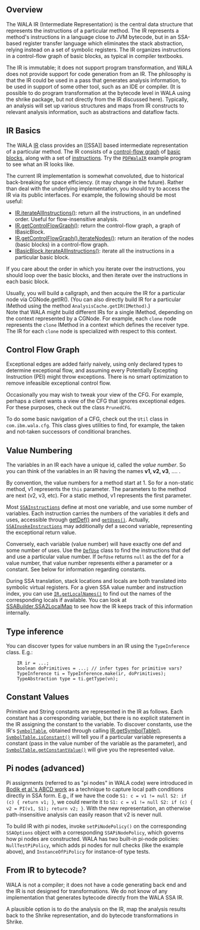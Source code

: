 Overview
--------

The WALA IR (Intermediate Representation) is the central data structure
that represents the instructions of a particular method. The IR
represents a method's instructions in a language close to JVM bytecode,
but in an SSA-based register transfer language which eliminates the
stack abstraction, relying instead on a set of symbolic registers. The
IR organizes instructions in a control-flow graph of basic blocks, as
typical in compiler textbooks.

The IR is immutable; it does not support program transformation, and
WALA does not provide support for code generation from an IR. The
philosophy is that the IR could be used in a pass that generates
analysis information, to be used in support of some other tool, such as
an IDE or compiler. (It is possible to do program transformation at the
bytecode level in WALA using the shrike package, but not directly from
the IR discussed here). Typically, an analysis will set up various
structures and maps from IR constructs to relevant analysis information,
such as abstractions and dataflow facts.

IR Basics
---------

The WALA
[IR](http://wala.sourceforge.net/javadocs/trunk/com/ibm/wala/ssa/IR.html)
class provides an [[SSA]] based
intermediate representation of a particular method. The IR consists of a
[control-flow
graph](http://wala.sourceforge.net/javadocs/trunk/com/ibm/wala/cfg/ControlFlowGraph.html)
of [basic
blocks](http://wala.sourceforge.net/javadocs/trunk/com/ibm/wala/cfg/IBasicBlock.html),
along with a set of
[instructions](http://wala.sourceforge.net/javadocs/trunk/com/ibm/wala/ssa/SSAInstruction.html).
Try the
[`PDFWalaIR`](http://wala.sourceforge.net/javadocs/trunk/com/ibm/wala/examples/drivers/PDFWalaIR.html)
example program to see what an IR looks like.

The current IR implementation is somewhat convoluted, due to historical
back-breaking for space efficiency. (it may change in the future).
Rather than deal with the underlying implementation, you should try to
access the IR via its public interfaces. For example, the following
should be most useful:

-   [IR.iterateAllInstructions()](http://wala.sourceforge.net/javadocs/trunk/com/ibm/wala/ssa/IR.html#iterateAllInstructions()): return all the instructions, in an
    undefined order. Useful for flow-insensitive analysis.
-   [IR.getControlFlowGraph()](http://wala.sourceforge.net/javadocs/trunk/com/ibm/wala/ssa/IR.html#getControlFlowGraph()): return the control-flow graph, a graph
    of IBasicBlock.
-   [IR.getControlFlowGraph().iterateNodes()](http://wala.sourceforge.net/javadocs/trunk/com/ibm/wala/util/graph/NodeManager.html#iterateNodes()): return an iteration of
    the nodes (basic blocks) in a control-flow graph.
-   [IBasicBlock.iterateAllInstructions()](http://wala.sourceforge.net/javadocs/trunk/com/ibm/wala/cfg/IBasicBlock.html#iterateAllInstructions()): iterate all the
    instructions in a particular basic block.

If you care about the order in which you iterate over the instructions,
you should loop over the basic blocks, and then iterate over the
instructions in each basic block.

Usually, you will build a callgraph, and then acquire the IR for a
particular node via CGNode.getIR(). (You can also directly build IR for
a particular IMethod using the method `AnalysisCache.getIR(IMethod)`.)  
Note that WALA might build different
IRs for a single IMethod, depending on the context represented by a
CGNode. For example, each `clone` node represents the `clone` IMethod in
a context which defines the receiver type. The IR for each `clone` node
is specialized with respect to this context.

Control Flow Graph
------------------

Exceptional edges are added fairly naively, using only declared types to
determine exceptional flow, and assuming every Potentially Excepting
Instruction (PEI) might throw exceptions. There is no smart optimization
to remove infeasible exceptional control flow.

Occasionally you may wish to tweak your view of the CFG. For example,
perhaps a client wants a view of the CFG that ignores exceptional edges.
For these purposes, check out the class `PrunedCFG`.

To do some basic navigation of a CFG, check out the `Util` class in
`com.ibm.wala.cfg`. This class gives utilities to find, for example, the
taken and not-taken successors of conditional branches.

Value Numbering
---------------

The variables in an IR each have a unique id, called the *value number*.
So you can think of the variables in an IR having the names **v1, v2,
v3**, .... .

By convention, the value numbers for a method start at 1. So for a
non-static method, v1 represents the `this` parameter. The parameters to
the method are next (v2, v3, etc). For a static method, v1 represents
the first parameter.

Most
[`SSAInstructions`](http://wala.sourceforge.net/javadocs/trunk/com/ibm/wala/ssa/SSAInstruction.html)
define at most one variable, and use some number of variables. Each
instruction carries the numbers of the variables it defs and uses,
accessible through
[getDef()](http://wala.sourceforge.net/javadocs/trunk/com/ibm/wala/ssa/SSAInstruction.html#getDef()) and
[`getUses()`](http://wala.sourceforge.net/javadocs/trunk/com/ibm/wala/ssa/SSAInstruction.html#getUse(int)).
Actually,
[`SSAInvokeInstructions`](http://wala.sourceforge.net/javadocs/trunk/com/ibm/wala/ssa/SSAInvokeInstruction.html)
may additionally def a second variable, representing the exceptional
return value.

Conversely, each variable (value number) will have exactly one def and
some number of uses. Use the
[`DefUse`](http://wala.sourceforge.net/javadocs/trunk/com/ibm/wala/ssa/DefUse.html)
class to find the instructions that def and use a particular value
number. If `DefUse` returns `null` as the def for a value number, that
value number represents either a parameter or a constant. See below for
information regarding constants.

During SSA translation, stack locations and locals are both translated
into symbolic virtual registers. For a given SSA value number and
instruction index, you can use
[`IR.getLocalNames()`](http://wala.sourceforge.net/javadocs/trunk/com/ibm/wala/ssa/IR.html#getLocalNames(int,%20int))
to find out the names of the corresponding locals if available. You can
look at
[SSABuilder.SSA2LocalMap](http://wala.sourceforge.net/javadocs/trunk/com/ibm/wala/ssa/SSABuilder.html)
to see how the IR keeps track of this information internally.

Type inference
--------------

You can discover types for value numbers in an IR using the
`TypeInference` class. E.g.:

        IR ir = ...;
        boolean doPrimitives = ...; // infer types for primitive vars?
        TypeInference ti = TypeInference.make(ir, doPrimitives);
        TypeAbstraction type = ti.getType(vn);

Constant Values
---------------

Primitive and String constants are represented in the IR as follows.
Each constant has a corresponding variable, but there is no explicit
statement in the IR assigning the constant to the variable. To discover
constants, use the IR's
[`SymbolTable`](http://wala.sourceforge.net/javadocs/trunk/com/ibm/wala/ssa/SymbolTable.html),
obtained through calling
[IR.getSymbolTable()](http://wala.sourceforge.net/javadocs/trunk/com/ibm/wala/ssa/IR.html#getSymbolTable()).
[`SymbolTable.isConstant()`](http://wala.sourceforge.net/javadocs/trunk/com/ibm/wala/ssa/SymbolTable.html#isConstant(int))
will tell you if a particular variable represents a constant (pass in
the value number of the variable as the parameter), and
[`SymbolTable.getConstantValue()`](http://wala.sourceforge.net/javadocs/trunk/com/ibm/wala/ssa/SymbolTable.html#getConstantValue(int))
will give you the represented value.

Pi nodes (advanced)
-------------------

Pi assignments (referred to as "pi nodes" in WALA code) were introduced in [Bodik et al.'s ABCD work](http://dl.acm.org/citation.cfm?id=349342) as a technique to capture local path conditions directly in SSA form.  E.g., if we have the code `S1: c = v1 != null S2: if (c) { return v1; }`, we could rewrite it to `S1: c = v1 != null S2: if (c) { v2 = PI(v1, S1); return v2; }`.  With the new representation, an otherwise path-insensitive analysis can easily reason that v2 is never null.

To build IR with pi nodes, invoke `setPiNodePolicy()` on the corresponding `SSAOptions` object with a corresponding `SSAPiNodePolicy`, which governs how pi nodes are constructed.  WALA has two built-in pi-node policies: `NullTestPiPolicy`, which adds pi nodes for null checks (like the example above), and `InstanceOfPiPolicy` for instance-of type tests.

From IR to bytecode?
--------------------

WALA is not a compiler; it does not have a code generating back end and
the IR is not designed for transformations. We do not know of any
implementation that generates bytecode directly from the WALA SSA IR.

A plausible option is to do the analysis on the IR, map the analysis
results back to the Shrike representation, and do bytecode
transformations in Shrike.